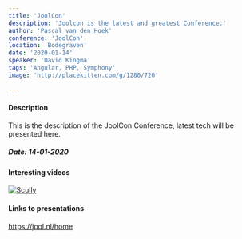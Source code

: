 ```yaml
---
title: 'JoolCon'
description: 'Joolcon is the latest and greatest Conference.'
author: 'Pascal van den Hoek' 
conference: 'JoolCon'
location: 'Bodegraven'
date: '2020-01-14' 
speaker: 'David Kingma'
tags: 'Angular, PHP, Symphony'
image: 'http://placekitten.com/g/1280/720'

---
```

#### Description
This is the description of the JoolCon Conference, latest tech will be presented here.


##### Date: 14-01-2020

#### Interesting videos

[![Scully](https://i.ytimg.com/vi/CaqxXMWfadI/hqdefault.jpg?sqp=-oaymwEZCPYBEIoBSFXyq4qpAwsIARUAAIhCGAFwAQ==&rs=AOn4CLCj-4MM7Xvgxgn7n-mcckzIMqf_gA)](https://www.youtube.com/watch?v=Sh37rIUL-d4)

#### Links to presentations 
https://jool.nl/home 





